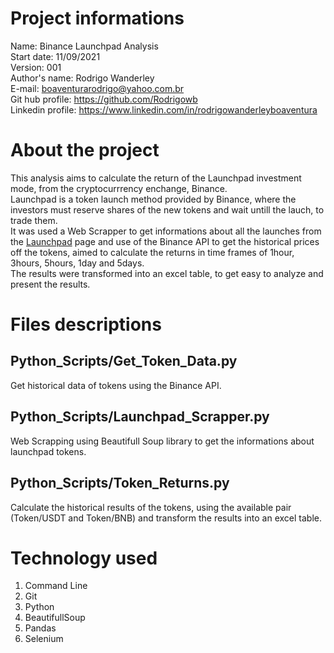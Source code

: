 # Project informations
Name: Binance Launchpad Analysis <br />
Start date: 11/09/2021 <br />
Version: 001 <br />
Author's name: Rodrigo Wanderley <br />
E-mail: <boaventurarodrigo@yahoo.com.br> <br />
Git hub profile: <https://github.com/Rodrigowb> <br />
Linkedin profile: <https://www.linkedin.com/in/rodrigowanderleyboaventura> <br />
# About the project
This analysis aims to calculate the return of the Launchpad investment mode, from the cryptocurrrency enchange, Binance. <br />
Launchpad is a token launch method provided by Binance, where the investors must reserve shares of the new tokens and wait untill the lauch, to trade them. <br />
It was used a Web Scrapper to get informations about all the launches from the [Launchpad](https://launchpad.binance.com/en/viewall/lpd) page and use of the Binance API to get the historical prices off the tokens, aimed to calculate the returns in time frames of 1hour, 3hours, 5hours, 1day and 5days. <br />
The results were transformed into an excel table, to get easy to analyze and present the results.
# Files descriptions
## Python_Scripts/Get_Token_Data.py
Get historical data of tokens using the Binance API.
## Python_Scripts/Launchpad_Scrapper.py
Web Scrapping using Beautifull Soup library to get the informations about launchpad tokens.
## Python_Scripts/Token_Returns.py
Calculate the historical results of the tokens, using the available pair (Token/USDT and Token/BNB) and transform the results into an excel table.
# Technology used
1. Command Line
2. Git
3. Python
4. BeautifullSoup
5. Pandas
6. Selenium


